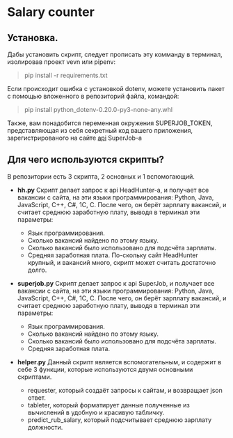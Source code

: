 # Salary counter
## Установка.
Дабы установить скрипт, следует прописать эту комманду в терминал, изолировав проект vevn или pipenv:

> pip install -r requirements.txt

Если происходит ошибка с установкой dotenv, можете установить пакет с помощью вложенного в репозиторий файла, командой:

> pip install python_dotenv-0.20.0-py3-none-any.whl

Также, вам понадобится переменная окружения SUPERJOB_TOKEN, представляющая из себя секретный код вашего приложения, зарегистрированого на сайте [api](https://api.superjob.ru/) SuperJob-a

## Для чего используются скрипты?

В репозитории есть 3 скрипта, 2 основных и 1 вспомогающий.

* **hh.py**
    Скрипт делает запрос к api HeadHunter-a, и получает все вакансии с сайта, на эти языки программирования: Python, Java, JavaScript, C++, C#, 1C, C. После чего, он берёт зарплату вакансий, и считает среднюю заработную плату, выводя в терминал эти параметры:
    * Язык программирования.
    * Сколько вакансий найдено по этому языку.
    * Сколько вакансий было использовано для подсчёта зарплаты.
    * Средняя заработная плата.
    По-скольку сайт HeadHunter крупный, и вакансий много, скрипт может считать достаточно долго.
    
* **superjob.py**
    Скрипт делает запрос к api SuperJob, и получает все вакансии с сайта, на эти языки программирования: Python, Java, JavaScript, C++, C#, 1C, C. После чего, он берёт зарплату вакансий, и считает среднюю заработную плату, выводя в терминал эти параметры:
    * Язык программирования.
    * Сколько вакансий найдено по этому языку.
    * Сколько вакансий было использовано для подсчёта зарплаты.
    * Средняя заработная плата.

* **helper.py**
    Данный скрипт является вспомогательным, и содержит в себе 3 функции, которые используются двумя основными скриптами.
    * requester, который создаёт запросы к сайтам, и возвращает json ответ.
    * tableter, который форматирует данные полученные из вычислений в удобную и красивую табличку.
    * predict_rub_salary, который подсчитывает среднюю зарплату должности.
